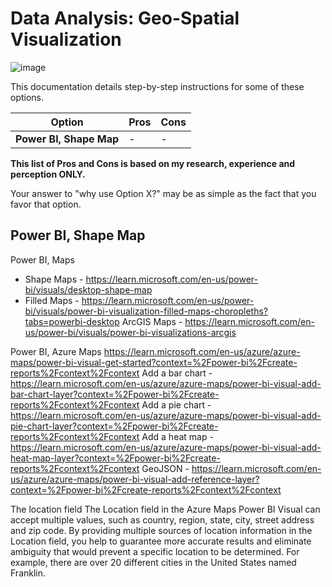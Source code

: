 # Data Analysis: Geo-Spatial Visualization

![image](https://user-images.githubusercontent.com/44923999/205741474-6f1e333d-bc35-48b0-831d-4a8e38e31af9.png)

This documentation details step-by-step instructions for some of these options.

| Option | Pros | Cons |
| ----- | ----- | ----- |
| **Power BI, Shape Map** | - | - |

**This list of Pros and Cons is based on my research, experience and perception ONLY.**

Your answer to "why use Option X?" may be as simple as the fact that you favor that option.

## Power BI, Shape Map

Power BI, Maps
* Shape Maps - https://learn.microsoft.com/en-us/power-bi/visuals/desktop-shape-map
* Filled Maps - https://learn.microsoft.com/en-us/power-bi/visuals/power-bi-visualization-filled-maps-choropleths?tabs=powerbi-desktop
ArcGIS Maps - https://learn.microsoft.com/en-us/power-bi/visuals/power-bi-visualizations-arcgis

Power BI, Azure Maps
https://learn.microsoft.com/en-us/azure/azure-maps/power-bi-visual-get-started?context=%2Fpower-bi%2Fcreate-reports%2Fcontext%2Fcontext
Add a bar chart - https://learn.microsoft.com/en-us/azure/azure-maps/power-bi-visual-add-bar-chart-layer?context=%2Fpower-bi%2Fcreate-reports%2Fcontext%2Fcontext
Add a pie chart - https://learn.microsoft.com/en-us/azure/azure-maps/power-bi-visual-add-pie-chart-layer?context=%2Fpower-bi%2Fcreate-reports%2Fcontext%2Fcontext
Add a heat map - https://learn.microsoft.com/en-us/azure/azure-maps/power-bi-visual-add-heat-map-layer?context=%2Fpower-bi%2Fcreate-reports%2Fcontext%2Fcontext
GeoJSON - https://learn.microsoft.com/en-us/azure/azure-maps/power-bi-visual-add-reference-layer?context=%2Fpower-bi%2Fcreate-reports%2Fcontext%2Fcontext

The location field
The Location field in the Azure Maps Power BI Visual can accept multiple values, such as country, region, state, city, street address and zip code. By providing multiple sources of location information in the Location field, you help to guarantee more accurate results and eliminate ambiguity that would prevent a specific location to be determined. For example, there are over 20 different cities in the United States named Franklin.
